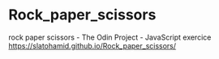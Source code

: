 # Rock_paper_scissors
rock paper scissors - The Odin Project - JavaScript exercice
https://slatohamid.github.io/Rock_paper_scissors/
